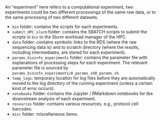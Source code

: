 An "experiment" here refers to a computational experiment, two experiments could be two different processings of the same raw data, or to the same processing of two different datasets.

- `bin` folder: contains the scripts for each experiments.
- `submit_HPC_slurm` folder: contains the SBATCH scripts to submit the scripts in `bin` to the Slurm workload manager of the HPC.
- `data` folder: contains symbolic links to the RDS (where the raw sequencing data is) and to scratch directory (where the results, including intermediates, are stored for each experiment).
- `params_bioinfo_experiments` folder: contains the parameter file with explanations of processing steps for each experiment. The relevant parameter file is sourced by `params_bioinfo_experiments/0_params.sh0_params.sh`.
- `temp_logs`: temporary location for log files before they are automatically moved to the log directory of the running experiment (unless a certain kind of error occurs).
- `notebooks` folder: contains the Jupyter / RMarkdown notebooks for tbe downstream analysis of each experiment.
- `resources` folder: contains various resources, e.g., protocol cell barcodes.
- `misc` folder: miscellaneous items.